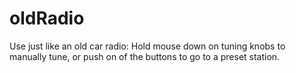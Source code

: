 # oldRadio
Use just like an old car radio: Hold mouse down on tuning knobs to manually tune, or push on of the buttons to go to a preset station. 
